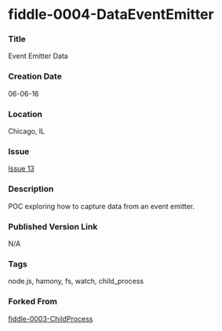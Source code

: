 fiddle-0004-DataEventEmitter
======

### Title

Event Emitter Data


### Creation Date

06-06-16


### Location

Chicago, IL


### Issue

[Issue 13](https://github.com/bradyhouse/house/issues/13)

### Description

POC exploring how to capture data from an event emitter.


### Published Version Link

N/A


### Tags

node.js, hamony, fs, watch, child_process


### Forked From

[fiddle-0003-ChildProcess](../fiddle-0003-ChildProcess)
